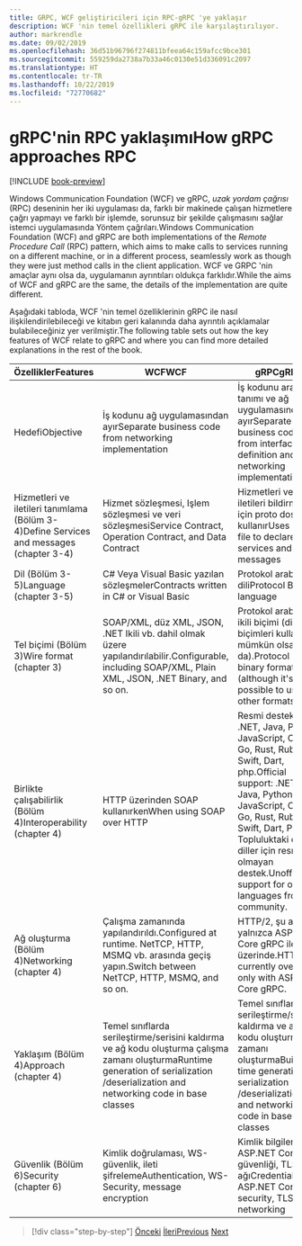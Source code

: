 ```yaml
---
title: GRPC, WCF geliştiricileri için RPC-gRPC 'ye yaklaşır
description: WCF 'nin temel özellikleri gRPC ile karşılaştırılıyor.
author: markrendle
ms.date: 09/02/2019
ms.openlocfilehash: 36d51b96796f274811bfeea64c159afcc9bce301
ms.sourcegitcommit: 559259da2738a7b33a46c0130e51d336091c2097
ms.translationtype: HT
ms.contentlocale: tr-TR
ms.lasthandoff: 10/22/2019
ms.locfileid: "72770682"
---
```

# <a name="how-grpc-approaches-rpc"></a><span data-ttu-id="a79d8-103">gRPC'nin RPC yaklaşımı</span><span class="sxs-lookup"><span data-stu-id="a79d8-103">How gRPC approaches RPC</span></span>

[!INCLUDE [book-preview](../../../includes/book-preview.md)]

<span data-ttu-id="a79d8-104">Windows Communication Foundation (WCF) ve gRPC, *uzak yordam çağrısı* (RPC) deseninin her iki uygulaması da, farklı bir makinede çalışan hizmetlere çağrı yapmayı ve farklı bir işlemde, sorunsuz bir şekilde çalışmasını sağlar istemci uygulamasında Yöntem çağrıları.</span><span class="sxs-lookup"><span data-stu-id="a79d8-104">Windows Communication Foundation (WCF) and gRPC are both implementations of the *Remote Procedure Call* (RPC) pattern, which aims to make calls to services running on a different machine, or in a different process, seamlessly work as though they were just method calls in the client application.</span></span> <span data-ttu-id="a79d8-105">WCF ve GRPC 'nin amaçlar aynı olsa da, uygulamanın ayrıntıları oldukça farklıdır.</span><span class="sxs-lookup"><span data-stu-id="a79d8-105">While the aims of WCF and gRPC are the same, the details of the implementation are quite different.</span></span>

<span data-ttu-id="a79d8-106">Aşağıdaki tabloda, WCF 'nin temel özelliklerinin gRPC ile nasıl ilişkilendirilebileceği ve kitabın geri kalanında daha ayrıntılı açıklamalar bulabileceğiniz yer verilmiştir.</span><span class="sxs-lookup"><span data-stu-id="a79d8-106">The following table sets out how the key features of WCF relate to gRPC and where you can find more detailed explanations in the rest of the book.</span></span>

| <span data-ttu-id="a79d8-107">Özellikler</span><span class="sxs-lookup"><span data-stu-id="a79d8-107">Features</span></span> | <span data-ttu-id="a79d8-108">WCF</span><span class="sxs-lookup"><span data-stu-id="a79d8-108">WCF</span></span> | <span data-ttu-id="a79d8-109">gRPC</span><span class="sxs-lookup"><span data-stu-id="a79d8-109">gRPC</span></span> |
| -------- | --- | ---- |
| <span data-ttu-id="a79d8-110">Hedefi</span><span class="sxs-lookup"><span data-stu-id="a79d8-110">Objective</span></span> | <span data-ttu-id="a79d8-111">İş kodunu ağ uygulamasından ayır</span><span class="sxs-lookup"><span data-stu-id="a79d8-111">Separate business code from networking implementation</span></span> | <span data-ttu-id="a79d8-112">İş kodunu arabirim tanımı ve ağ uygulamasından ayır</span><span class="sxs-lookup"><span data-stu-id="a79d8-112">Separate business code from interface definition and networking implementation</span></span> |
| <span data-ttu-id="a79d8-113">Hizmetleri ve iletileri tanımlama (Bölüm 3-4)</span><span class="sxs-lookup"><span data-stu-id="a79d8-113">Define Services and messages (chapter 3-4)</span></span>  | <span data-ttu-id="a79d8-114">Hizmet sözleşmesi, Işlem sözleşmesi ve veri sözleşmesi</span><span class="sxs-lookup"><span data-stu-id="a79d8-114">Service Contract, Operation Contract, and Data Contract</span></span> | <span data-ttu-id="a79d8-115">Hizmetleri ve iletileri bildirmek için proto dosyasını kullanır</span><span class="sxs-lookup"><span data-stu-id="a79d8-115">Uses proto file to declare services and messages</span></span> |
| <span data-ttu-id="a79d8-116">Dil (Bölüm 3-5)</span><span class="sxs-lookup"><span data-stu-id="a79d8-116">Language (chapter 3-5)</span></span> | <span data-ttu-id="a79d8-117">C# Veya Visual Basic yazılan sözleşmeler</span><span class="sxs-lookup"><span data-stu-id="a79d8-117">Contracts written in C# or Visual Basic</span></span> | <span data-ttu-id="a79d8-118">Protokol arabelleği dili</span><span class="sxs-lookup"><span data-stu-id="a79d8-118">Protocol Buffer language</span></span> |
| <span data-ttu-id="a79d8-119">Tel biçimi (Bölüm 3)</span><span class="sxs-lookup"><span data-stu-id="a79d8-119">Wire format (chapter 3)</span></span> | <span data-ttu-id="a79d8-120">SOAP/XML, düz XML, JSON, .NET Ikili vb. dahil olmak üzere yapılandırılabilir.</span><span class="sxs-lookup"><span data-stu-id="a79d8-120">Configurable, including SOAP/XML, Plain XML, JSON, .NET Binary, and so on.</span></span> | <span data-ttu-id="a79d8-121">Protokol arabelleği ikili biçimi (diğer biçimleri kullanmak mümkün olsa da).</span><span class="sxs-lookup"><span data-stu-id="a79d8-121">Protocol Buffer binary format (although it's possible to use other formats).</span></span>
| <span data-ttu-id="a79d8-122">Birlikte çalışabilirlik (Bölüm 4)</span><span class="sxs-lookup"><span data-stu-id="a79d8-122">Interoperability (chapter 4)</span></span> | <span data-ttu-id="a79d8-123">HTTP üzerinden SOAP kullanırken</span><span class="sxs-lookup"><span data-stu-id="a79d8-123">When using SOAP over HTTP</span></span> | <span data-ttu-id="a79d8-124">Resmi destek: .NET, Java, Python, JavaScript, C/C++, Go, Rust, Ruby, Swift, Dart, php.</span><span class="sxs-lookup"><span data-stu-id="a79d8-124">Official support: .NET, Java, Python, JavaScript, C/C++, Go, Rust, Ruby, Swift, Dart, PHP.</span></span> <span data-ttu-id="a79d8-125">Topluluktaki diğer diller için resmi olmayan destek.</span><span class="sxs-lookup"><span data-stu-id="a79d8-125">Unofficial support for other languages from the community.</span></span> |
| <span data-ttu-id="a79d8-126">Ağ oluşturma (Bölüm 4)</span><span class="sxs-lookup"><span data-stu-id="a79d8-126">Networking (chapter 4)</span></span> | <span data-ttu-id="a79d8-127">Çalışma zamanında yapılandırıldı.</span><span class="sxs-lookup"><span data-stu-id="a79d8-127">Configured at runtime.</span></span> <span data-ttu-id="a79d8-128">NetTCP, HTTP, MSMQ vb. arasında geçiş yapın.</span><span class="sxs-lookup"><span data-stu-id="a79d8-128">Switch between NetTCP, HTTP, MSMQ, and so on.</span></span> | <span data-ttu-id="a79d8-129">HTTP/2, şu anda yalnızca ASP.NET Core gRPC ile TCP üzerinde.</span><span class="sxs-lookup"><span data-stu-id="a79d8-129">HTTP/2, currently over TCP only with ASP.NET Core gRPC.</span></span> |
| <span data-ttu-id="a79d8-130">Yaklaşım (Bölüm 4)</span><span class="sxs-lookup"><span data-stu-id="a79d8-130">Approach (chapter 4)</span></span> | <span data-ttu-id="a79d8-131">Temel sınıflarda serileştirme/serisini kaldırma ve ağ kodu oluşturma çalışma zamanı oluşturma</span><span class="sxs-lookup"><span data-stu-id="a79d8-131">Runtime generation of serialization /deserialization and networking code in base classes</span></span> | <span data-ttu-id="a79d8-132">Temel sınıflarda serileştirme/serisini kaldırma ve ağ kodu oluşturma zamanı oluşturma</span><span class="sxs-lookup"><span data-stu-id="a79d8-132">Build-time generation of serialization /deserialization and networking code in base classes</span></span> |
| <span data-ttu-id="a79d8-133">Güvenlik (Bölüm 6)</span><span class="sxs-lookup"><span data-stu-id="a79d8-133">Security (chapter 6)</span></span> | <span data-ttu-id="a79d8-134">Kimlik doğrulaması, WS-güvenlik, ileti şifreleme</span><span class="sxs-lookup"><span data-stu-id="a79d8-134">Authentication, WS-Security, message encryption</span></span> | <span data-ttu-id="a79d8-135">Kimlik bilgileri, ASP.NET Core güvenliği, TLS ağı</span><span class="sxs-lookup"><span data-stu-id="a79d8-135">Credentials, ASP.NET Core security, TLS networking</span></span> |

>[!div class="step-by-step"]
><span data-ttu-id="a79d8-136">[Önceki](grpc-overview.md)
>[İleri](interface-definition-language.md)</span><span class="sxs-lookup"><span data-stu-id="a79d8-136">[Previous](grpc-overview.md)
[Next](interface-definition-language.md)</span></span>
